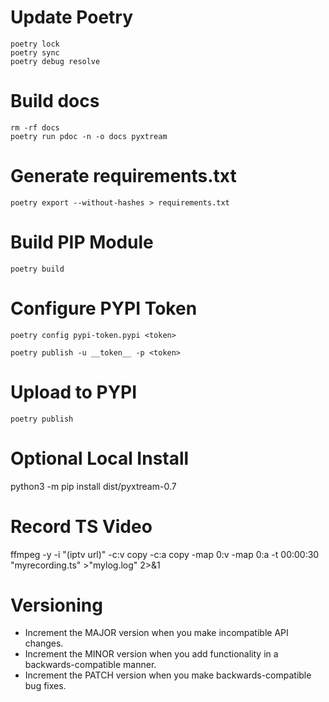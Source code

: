 # Update Poetry

```shell
poetry lock
poetry sync
poetry debug resolve
```

# Build docs

```shell
rm -rf docs
poetry run pdoc -n -o docs pyxtream
```

# Generate requirements.txt

```shell
poetry export --without-hashes > requirements.txt
```

# Build PIP Module

```shell
poetry build
```

# Configure PYPI Token

```shell
poetry config pypi-token.pypi <token>
```
```shell
poetry publish -u __token__ -p <token>
```

# Upload to PYPI

```shell
poetry publish
```

# Optional Local Install

python3 -m pip install dist/pyxtream-0.7

# Record TS Video

ffmpeg -y -i "(iptv url)" -c:v copy -c:a copy  -map 0:v -map 0:a -t 00:00:30 "myrecording.ts" >"mylog.log" 2>&1

# Versioning

- Increment the MAJOR version when you make incompatible API changes.
- Increment the MINOR version when you add functionality in a backwards-compatible manner.
- Increment the PATCH version when you make backwards-compatible bug fixes.
